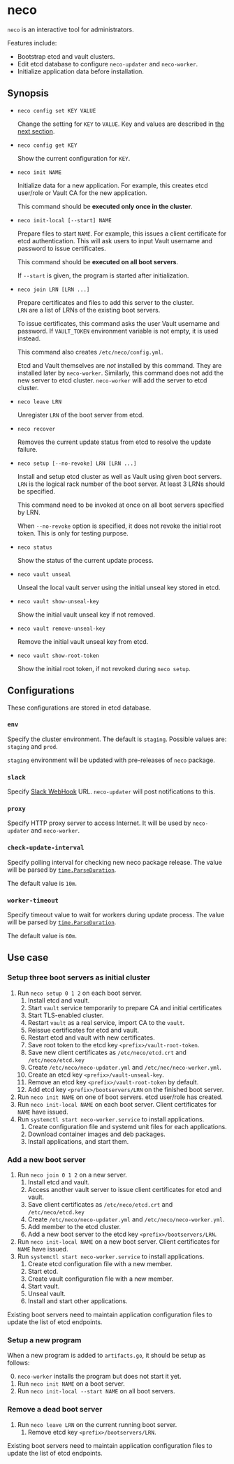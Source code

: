 neco
====

`neco` is an interactive tool for administrators.

Features include:
* Bootstrap etcd and vault clusters.
* Edit etcd database to configure `neco-updater` and `neco-worker`.
* Initialize application data before installation.

Synopsis
--------

* `neco config set KEY VALUE`

    Change the setting for `KEY` to `VALUE`.
    Key and values are described in [the next section](#config).

* `neco config get KEY`

    Show the current configuration for `KEY`.

* `neco init NAME`

    Initialize data for a new application.
    For example, this creates etcd user/role or Vault CA for the new application.

    This command should be **executed only once in the cluster**.

* `neco init-local [--start] NAME`

    Prepare files to start `NAME`.  For example, this issues a client certificate
    for etcd authentication.    This will ask users to input Vault username and
    password to issue certificates.

    This command should be **executed on all boot servers**.

    If `--start` is given, the program is started after initialization.

* `neco join LRN [LRN ...]`

    Prepare certificates and files to add this server to the cluster.  
    `LRN` are a list of LRNs of the existing boot servers.

    To issue certificates, this command asks the user Vault username and password.
    If `VAULT_TOKEN` environment variable is not empty, it is used instead.

    This command also creates `/etc/neco/config.yml`.

    Etcd and Vault themselves are *not* installed by this command.  They are
    installed later by `neco-worker`.  Similarly, this command does not
    add the new server to etcd cluster.  `neco-worker` will add the server
    to etcd cluster.

* `neco leave LRN`

    Unregister `LRN` of the boot server from etcd.

* `neco recover`

    Removes the current update status from etcd to resolve the update failure.

* `neco setup [--no-revoke] LRN [LRN ...]`

    Install and setup etcd cluster as well as Vault using given boot servers.
    `LRN` is the logical rack number of the boot server.  At least 3 LRNs
    should be specified.

    This command need to be invoked at once on all boot servers specified by LRN.

    When `--no-revoke` option is specified, it does not revoke the initial
    root token.  This is only for testing purpose.

* `neco status`

    Show the status of the current update process.

* `neco vault unseal`

    Unseal the local vault server using the initial unseal key stored in etcd.

* `neco vault show-unseal-key`

    Show the initial vault unseal key if not removed.

* `neco vault remove-unseal-key`

    Remove the initial vault unseal key from etcd.

* `neco vault show-root-token`

    Show the initial root token, if not revoked during `neco setup`.

<a name="config"></a>
Configurations
--------------

These configurations are stored in etcd database.

### `env`

Specify the cluster environment.  The default is `staging`.
Possible values are: `staging` and `prod`.

`staging` environment will be updated with pre-releases of `neco` package.

### `slack`

Specify [Slack WebHook](https://api.slack.com/incoming-webhooks) URL.
`neco-updater` will post notifications to this.

### `proxy`

Specify HTTP proxy server to access Internet.
It will be used by `neco-updater` and `neco-worker`.

### `check-update-interval`

Specify polling interval for checking new neco package release.
The value will be parsed by [`time.ParseDuration`][ParseDuration].

The default value is `10m`.

### `worker-timeout`

Specify timeout value to wait for workers during update process.
The value will be parsed by [`time.ParseDuration`][ParseDuration].

The default value is `60m`.

Use case
--------

### Setup three boot servers as initial cluster

1. Run `neco setup 0 1 2` on each boot server.
    1. Install etcd and vault.
    1. Start `vault` service temporarily to prepare CA and initial certificates
    1. Start TLS-enabled cluster.
    1. Restart `vault` as a real service, import CA to the `vault`.
    1. Reissue certificates for etcd and vault.
    1. Restart etcd and vault with new certificates.
    1. Save root token to the etcd key `<prefix>/vault-root-token`.
    1. Save new client certificates as `/etc/neco/etcd.crt` and `/etc/neco/etcd.key`
    1. Create `/etc/neco/neco-updater.yml` and `/etc/nec/neco-worker.yml`.
    1. Create an etcd key `<prefix>/vault-unseal-key`.
    1. Remove an etcd key `<prefix>/vault-root-token` by default.
    1. Add etcd key `<prefix>/bootservers/LRN` on the finished boot server.
1. Run `neco init NAME` on one of boot servers. etcd user/role has created.
1. Run `neco init-local NAME` on each boot server. Client certificates for `NAME` have issued.
1. Run `systemctl start neco-worker.service` to install applications.
     1. Create configuration file and systemd unit files for each applications.
     1. Download container images and deb packages.
     1. Install applications, and start them.

### Add a new boot server

1. Run `neco join 0 1 2` on a new server.
    1. Install etcd and vault.
    1. Access another vault server to issue client certificates for etcd and vault.
    1. Save client certificates as `/etc/neco/etcd.crt` and `/etc/neco/etcd.key`
    1. Create `/etc/neco/neco-updater.yml` and `/etc/neco/neco-worker.yml`.
    1. Add member to the etcd cluster.
    1. Add a new boot server to the etcd key `<prefix>/bootservers/LRN`.
1. Run `neco init-local NAME` on a new boot server. Client certificates for `NAME` have issued.
1. Run `systemctl start neco-worker.service` to install applications.
    1. Create etcd configuration file with a new member.
    1. Start etcd.
    1. Create vault configuration file with a new member.
    1. Start vault.
    1. Unseal vault.
    1. Install and start other applications.

Existing boot servers need to maintain application configuration files
to update the list of etcd endpoints.

### Setup a new program

When a new program is added to `artifacts.go`, it should be setup as follows:

0. `neco-worker` installs the program but does not start it yet.
1. Run `neco init NAME` on a boot server.
2. Run `neco init-local --start NAME` on all boot servers.

### Remove a dead boot server

1. Run `neco leave LRN` on the current running boot server.
    1. Remove etcd key `<prefix>/bootservers/LRN`.

Existing boot servers need to maintain application configuration files
to update the list of etcd endpoints.

[ParseDuration]: https://golang.org/pkg/time/#ParseDuration
